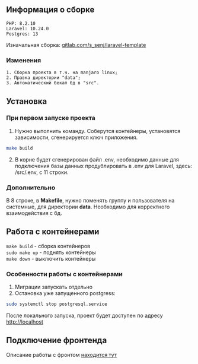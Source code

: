 ## Информация о сборке

    PHP: 8.2.10
    Laravel: 10.24.0
    Postgres: 13

Изначальная сборка: [gitlab.com/s_senj/laravel-template](https://gitlab.com/s_senj/laravel-template)

### Изменения
    1. Сборка проекта в т.ч. на manjaro linux;
    2. Правка директории "data";
    3. Автоматический бекап бд в "src".

## Установка
### При первом запуске проекта
1. Нужно выполнить команду. Соберутся контейнеры, установятся зависимости, сгенерируется ключ приложения.

```bash
make build
```
2. В корне будет сгенерирован файл .env, необходимо данные для подключения базы данных продублировать в .env для Laravel, здесь: /src/.env, с 11 строки.
   
### Дополнительно
В 8 строке, в **Makefile**, нужно поменять группу и пользователя на системные, для директории **data**. Необходимо для корректного взаимодействия с бд.

## Работа с контейнерами
`make build` - сборка контейнеров <br>
`sudo make up` - поднять контейнеры <br>
`make down` - выключить контейнеры

### Особенности работы с контейнерами
1. Миграции запускать отдельно
2. Остановка уже запущенного postgress:
```bash
sudo systemctl stop postgresql.service
```
После локального запуска, проект будет доступен по адресу [http://localhost](http://localhost)

## Подключение фронтенда
Описание работы с фронтом [находится тут](docs/frontend.md)
